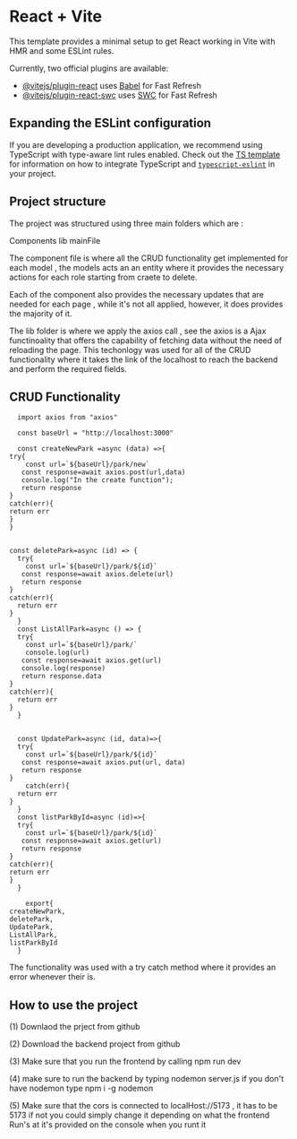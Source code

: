 # React + Vite

This template provides a minimal setup to get React working in Vite with HMR and some ESLint rules.

Currently, two official plugins are available:

- [@vitejs/plugin-react](https://github.com/vitejs/vite-plugin-react/blob/main/packages/plugin-react) uses [Babel](https://babeljs.io/) for Fast Refresh
- [@vitejs/plugin-react-swc](https://github.com/vitejs/vite-plugin-react/blob/main/packages/plugin-react-swc) uses [SWC](https://swc.rs/) for Fast Refresh

## Expanding the ESLint configuration

If you are developing a production application, we recommend using TypeScript with type-aware lint rules enabled. Check out the [TS template](https://github.com/vitejs/vite/tree/main/packages/create-vite/template-react-ts) for information on how to integrate TypeScript and [`typescript-eslint`](https://typescript-eslint.io) in your project.


## Project structure

  The project was structured using three main folders which are :

  Components             lib          mainFile 

  The component file is where all the CRUD functionality get implemented for each model , the models acts an an entity where it provides the necessary actions for each role starting from craete to delete. 

  Each of the component also  provides the necessary updates that are needed for each page , while it's not all applied, however, it does provides the majority of it.


  The lib folder is where we apply the axios call , see the axios is a Ajax functinoality that offers the capability of fetching data without the need of reloading the page. This techonlogy was used for all of the 
CRUD functionality where it takes the link of the localhost to reach the backend and perform the required fields.




## CRUD Functionality



        
      import axios from "axios"

      const baseUrl = "http://localhost:3000"

      const createNewPark =async (data) =>{
    try{
        const url=`${baseUrl}/park/new`
       const response=await axios.post(url,data)
       console.log("In the create function");
       return response
    }
    catch(err){
    return err
    }
    }

    
    const deletePark=async (id) => {
      try{
        const url=`${baseUrl}/park/${id}`
       const response=await axios.delete(url)
       return response
    }
    catch(err){
      return err
    }
      }
      const ListAllPark=async () => {
      try{
        const url=`${baseUrl}/park/`
        console.log(url)
       const response=await axios.get(url)
       console.log(response)
       return response.data
    }
    catch(err){
      return err
    }
      }

      
      const UpdatePark=async (id, data)=>{
      try{
        const url=`${baseUrl}/park/${id}`
       const response=await axios.put(url, data)
       return response
    }
        catch(err){
      return err
    }
      }
      const listParkById=async (id)=>{
      try{
        const url=`${baseUrl}/park/${id}`
       const response=await axios.get(url)
       return response
    }
    catch(err){
    return err
    }
      }

        export{
    createNewPark,
    deletePark,
    UpdatePark,
    ListAllPark,
    listParkById
      }


The functionality was used with a try catch method where it provides an error whenever their is.




## How to use the project 


(1) Downlaod the prject from github 

(2) Download the backend project from github

(3) Make sure that you run the frontend by calling  npm run dev 

(4) make sure to run the backend by typing nodemon server.js if you don't have nodemon type npm i -g nodemon

(5) Make sure that the cors is connected to localHost://5173 , it has to be 5173 if not you could simply change it depending on what the frontend Run's at it's provided on the console when you runt it 



